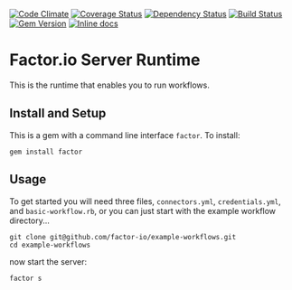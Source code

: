 [![Code Climate](https://codeclimate.com/github/factor-io/factor.png)](https://codeclimate.com/github/factor-io/factor)
[![Coverage Status](https://coveralls.io/repos/factor-io/factor/badge.svg)](https://coveralls.io/r/factor-io/factor)
[![Dependency Status](https://gemnasium.com/factor-io/factor.svg)](https://gemnasium.com/factor-io/factor)
[![Build Status](https://travis-ci.org/factor-io/factor.svg)](https://travis-ci.org/factor-io/factor)
[![Gem Version](https://badge.fury.io/rb/factor.svg)](http://badge.fury.io/rb/factor)
[![Inline docs](http://inch-ci.org/github/factor-io/factor.svg?branch=master)](http://inch-ci.org/github/factor-io/factor)

Factor.io Server Runtime
==========
This is the runtime that enables you to run workflows.

## Install and Setup
This is a gem with a command line interface `factor`. To install:

    gem install factor

## Usage
To get started you will need three files, `connectors.yml`, `credentials.yml`, and `basic-workflow.rb`, or you can just start with the example workflow directory...

    git clone git@github.com/factor-io/example-workflows.git
    cd example-workflows

now start the server:

    factor s
